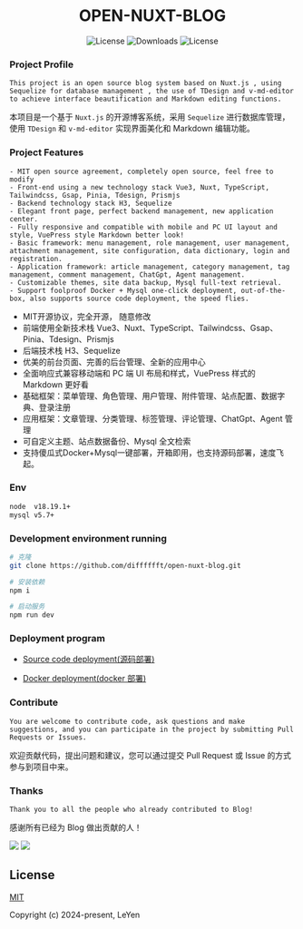 <h1 align="center">OPEN-NUXT-BLOG</h1>

<p align="center">
  <a><img src="https://img.shields.io/npm/l/@kangc/v-md-editor.svg?sanitize=true" alt="License"></a>
  <a><img src="https://img.shields.io/npm/dm/@kangc/v-md-editor.svg?sanitize=true" alt="Downloads"></a>
  <a><img src="https://img.shields.io/npm/l/@kangc/v-md-editor.svg?sanitize=true" alt="License"></a>
</p>

### Project Profile

```
This project is an open source blog system based on Nuxt.js , using Sequelize for database management , the use of TDesign and v-md-editor to achieve interface beautification and Markdown editing functions.
```

本项目是一个基于 `Nuxt.js` 的开源博客系统，采用 `Sequelize` 进行数据库管理，使用 `TDesign` 和 `v-md-editor` 实现界面美化和 Markdown 编辑功能。

### Project Features

```
- MIT open source agreement, completely open source, feel free to modify
- Front-end using a new technology stack Vue3, Nuxt, TypeScript, Tailwindcss, Gsap, Pinia, Tdesign, Prismjs
- Backend technology stack H3, Sequelize
- Elegant front page, perfect backend management, new application center.
- Fully responsive and compatible with mobile and PC UI layout and style, VuePress style Markdown better look!
- Basic framework: menu management, role management, user management, attachment management, site configuration, data dictionary, login and registration.
- Application framework: article management, category management, tag management, comment management, ChatGpt, Agent management.
- Customizable themes, site data backup, Mysql full-text retrieval.
- Support foolproof Docker + Mysql one-click deployment, out-of-the-box, also supports source code deployment, the speed flies.
```

- MIT开源协议，完全开源， 随意修改
- 前端使用全新技术栈 Vue3、Nuxt、TypeScript、Tailwindcss、Gsap、Pinia、Tdesign、Prismjs
- 后端技术栈 H3、Sequelize
- 优美的前台页面、完善的后台管理、全新的应用中心
- 全面响应式兼容移动端和 PC 端 UI 布局和样式，VuePress 样式的 Markdown 更好看
- 基础框架：菜单管理、角色管理、用户管理、附件管理、站点配置、数据字典、登录注册
- 应用框架：文章管理、分类管理、标签管理、评论管理、ChatGpt、Agent 管理
- 可自定义主题、站点数据备份、Mysql 全文检索
- 支持傻瓜式Docker+Mysql一键部署，开箱即用，也支持源码部署，速度飞起。

### Env

```bash
node  v18.19.1+
mysql v5.7+
```

### Development environment running

```bash
# 克隆
git clone https://github.com/difffffft/open-nuxt-blog.git

# 安装依赖
npm i

# 启动服务
npm run dev
```

### Deployment program

- [Source code deployment(源码部署)](./docs/deploy_source_code.md)

- [Docker deployment(docker 部署)](./docs/deploy_docker.md)

### Contribute

```
You are welcome to contribute code, ask questions and make suggestions, and you can participate in the project by submitting Pull Requests or Issues.
```

欢迎贡献代码，提出问题和建议，您可以通过提交 Pull Request 或 Issue 的方式参与到项目中来。

### Thanks

```
Thank you to all the people who already contributed to Blog!
```

感谢所有已经为 Blog 做出贡献的人！

<a href="https://github.com/difffffft"><img src="https://avatars.githubusercontent.com/u/40122873?s=64&v=4" /></a>
<a href="https://github.com/Beaumon"><img src="https://avatars.githubusercontent.com/u/61904805?s=64&v=4" /></a>

## License

[MIT](https://opensource.org/licenses/MIT)

Copyright (c) 2024-present, LeYen
